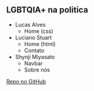 ## LGBTQIA+ na politica

- Lucas Alves  
    - Home  (css)
- Luciano Stuart  
    - Home (html)  
    - Contato  
- Shynji Miyasato  
    - Navbar  
    - Sobre nós

[Repo no GitHub](https://github.com/ap123b/dw1-229a-2021.2/tree/main/dw-website)